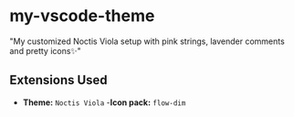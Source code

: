# my-vscode-theme
"My customized Noctis Viola setup with pink strings, lavender comments and pretty icons✨"
## Extensions Used
- **Theme:** `Noctis Viola`
-**Icon pack:** `flow-dim`
